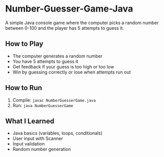 # Number-Guesser-Game-Java

A simple Java console game where the computer picks a random number between 0-100 and the player has 5 attempts to guess it.

## How to Play
- The computer generates a random number
- You have 5 attempts to guess it
- Get feedback if your guess is too high or too low
- Win by guessing correctly or lose when attempts run out

## How to Run
1. Compile: `javac NumberGuesserGame.java`
2. Run: `java NumberGuesserGame`

## What I Learned
- Java basics (variables, loops, conditionals)
- User input with Scanner
- Input validation
- Random number generation
